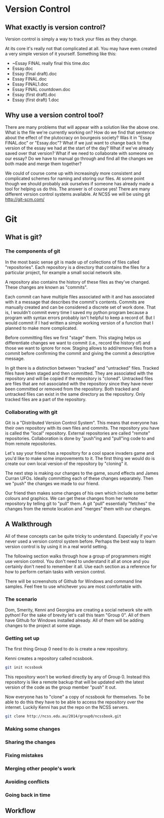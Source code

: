# Version Control
## What exactly is version control?
Version control is simply a way to track your files as they change. 

At its core it's really not that complicated at all.
You may have even created a very simple version of it yourself.
Something like this:

  * ~Essay FINAL really final this time.doc
  * Essay.doc
  * Essay (final draft).doc
  * Essay FINAL.doc
  * Essay FINAL1.doc
  * Essay FINAL countdown.doc
  * Essay (first draft).doc
  * Essay (first draft) 1.doc

## Why use a version control tool?
There are many problems that will appear with a solution like the above one.
What is the file we're currently working on?
How do we find that sentence about the effect of the plutocracy on bourgeois society? Was it in "Essay FINAL.doc" or "Essay.doc"?
What if we just want to change back to the version of the essay we had at the start of the day? What if we've already saved over that version?
What if we need to collaborate with someone on our essay? Do we have to manual go through and find all the changes we both made and merge them together?

We could of course come up with increasingly more consistent and complicated schemes for naming and storing our files.
At some point though we should probably ask ourselves if someone has already made a tool for helping us do this.
The answer is of course yes! There are many different version control systems available.
At NCSS we will be using git <http://git-scm.com/>


# Git
## What is git?
### The components of git
<!--- It would be helpful to have a diagram that summarises this section --->

In the most basic sense git is made up of collections of files called "repositories".
Each repository is a directory that contains the files for a particular project, for example a small social network site.

A repository also contains the history of these files as they've changed.
These changes are known as "commits".

Each commit can have multiple files associated with it and has associated with it a message that describes the commit's contents.
Commits are manually created and can be considered a discrete set of work done.
That is, I wouldn't commit every time I saved my python program because a program with syntax errors probably isn't helpful to keep a record of.
But I would commit if I had written a simple working version of a function that I planned to make more complicated.

Before committing files we first "stage" them.
This staging helps us differentiate changes we want to commit (i.e., record the history of) and those we want to ignore for now.
Staging allows to add/remove files from a commit before confirming the commit and giving the commit a descriptive message.

In git there is a distinction between "tracked" and "untracked" files.
Tracked files have been staged and then committed.
They are associated with the repository and will be copied if the repository is "cloned".
Untracked files are files that are not associated with the repository since they have never been committed or removed from the repository.
Both tracked and untracked files can exist in the same directory as the repository. Only tracked files are a part of the repository.

### Collaborating with git
<!--- This section should also have a diagram --->

Git is a "Distributed Version Control System".
This means that everyone has their own repository with its own files and commits.
The repository you have is called the "local" repository. External repositories are called "remote" repositories.
Collaboration is done by "push"ing and "pull"ing code to and from remote repositories.

Let's say your friend has a repository for a cool space invaders game and you'd like to make some improvements to it.
The first thing we would do is create our own local version of the repository by "cloning" it.

The next step is making our changes to the game, sound effects and James Curran UFOs.
Ideally committing each of these changes separately.
Then we "push" the changes we made to our friend.

Our friend then makes some changes of his own which include some better colours and graphics.
We can get these changes from her remote repository by telling git to "pull" them.
A git "pull" essentially "fetches" the changes from the remote location and "merges" them with our changes.

## A Walkthrough
All of these concepts can be quite tricky to understand.
Especially if you've never used a version control system before.
Perhaps the best way to learn version control is by using it in a real world setting.

The following section walks through how a group of programmers might use version control.
You don't need to understand it all at once and you certainly don't need to remember it all.
Use each section as a reference for how to perform certain tasks with version control.

There will be screenshots of Github for Windows and command line samples.
Feel free to use whichever you are most comfortable with.

### The scenario
Dom, Smerity, Kenni and Georgina are creating a social network site with python!
For the sake of brevity let's call this team "Group 0".
All of them have Github for Windows installed already.
All of them will be adding changes to the project at some stage.

### Getting set up
The first thing Group 0 need to do is create a new repository.

<!---
I don't know if we want to use Github or Bitbucket as opposed to a vanilla git repo
I'm inclined to avoid Github and Bitbucket to avoid having to create/manage accounts for those services.
  - Kenni
--->

Kenni creates a repository called ncssbook.

<!--- Screenshot of GfW repo creation --->
```bash
git init ncssbook
```

This repository won't be worked directly by any of Group 0.
Instead this repository is like a remote backup that will be updated with the latest version of the code as the group member "push" it out.

<!--- Diagram of the relationship between the repos --->


Now everyone has to "clone" a copy of ncssbook for themselves.
To be able to do this they have to be able to access the repository over the internet.
Luckily Kenni has put the repo on the NCSS servers.

<!--- Screenshot of GfW repo cloning --->
```bash
git clone http://ncss.edu.au/2014/group0/ncssbook.git
```


### Making some changes

<!---
Creating new files
Staging/tracking files
  git add <file>

Checking the changes/commit
  git diff <file>
  git status

Committing changes
  git commit
--->


### Sharing the changes

<!---
Pushing the changes
  git push

Pulling the changes
  git pull
--->


### Fixing mistakes

<!---
Unstaging files
  git reset HEAD

Untracking files
  git rm --cached <file>
Completely remove file
  git rm <file>

Undo the last commit 
  reset --soft HEAD^

Fixing the previous commit
  git add <file> 
  git commit --amend

Why it's a bad idea to try and change the remote repo's history
--->


### Merging other people's work

<!---
Situations where we can't push due to changes to the remote repo
  git push

Merge conflict
  git pull
Make changes to fix conflict
  git merge
--->


### Avoiding conflicts

<!---
Why branches?

Create a new branch
  git branch <branch>

Changing branch
  git checkout <branch> 

Merging branches
  git checkout <branch-to-merge-into>
  git merge <branch-to-merge>
---> 


### Going back in time

<!---
Viewing old commits
  git log

Labelling commits
  git tag

Stashing changes temporarily
  git stash
Quick changes
  git pop

Viewing old files
  git diff <commit-a> <commit-b>

Revert to previous commit
  git reset --hard

Revert to old commit
  git revert <commit>
--->

## Workflow
<!--- A digram explaining the stage/commit/pull/push workflow --->
